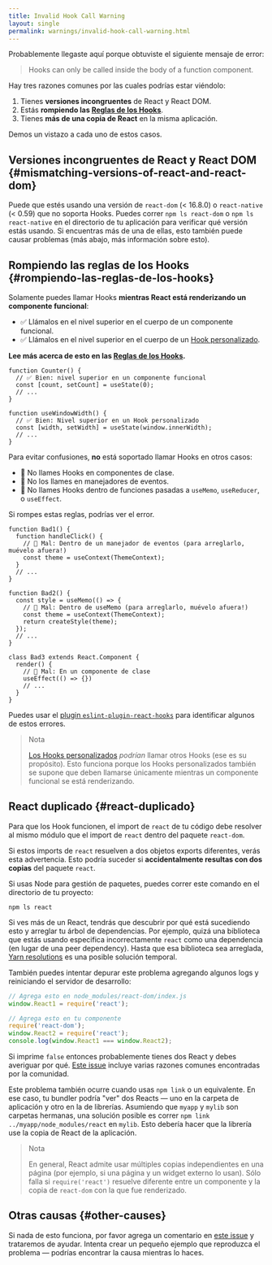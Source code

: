 ```yaml
---
title: Invalid Hook Call Warning
layout: single
permalink: warnings/invalid-hook-call-warning.html
---
```


Probablemente llegaste aquí porque obtuviste el siguiente mensaje de error:

 > Hooks can only be called inside the body of a function component.

Hay tres razones comunes por las cuales podrías estar viéndolo:

1. Tienes **versiones incongruentes** de React y React DOM.
2. Estás **rompiendo las [Reglas de los Hooks](/docs/hooks-rules.html)**.
3. Tienes **más de una copia de React** en la misma aplicación.

Demos un vistazo a cada uno de estos casos.

## Versiones incongruentes de React y React DOM {#mismatching-versions-of-react-and-react-dom}

Puede que estés usando una versión de `react-dom` (< 16.8.0) o `react-native` (< 0.59) que no soporta Hooks. Puedes correr `npm ls react-dom` o `npm ls react-native` en el directorio de tu aplicación para verificar qué versión estás usando. Si encuentras más de una de ellas, esto también puede causar problemas (más abajo, más información sobre esto).

## Rompiendo las reglas de los Hooks {#rompiendo-las-reglas-de-los-hooks}

Solamente puedes llamar Hooks **mientras React está renderizando un componente funcional**:

* ✅ Llámalos en el nivel superior en el cuerpo de un componente funcional.
* ✅ Llámalos en el nivel superior en el cuerpo de un [Hook personalizado](/docs/hooks-custom.html).

**Lee más acerca de esto en las [Reglas de los Hooks](/docs/hooks-rules.html).**

```js{2-3,8-9}
function Counter() {
  // ✅ Bien: nivel superior en un componente funcional
  const [count, setCount] = useState(0);
  // ...
}

function useWindowWidth() {
  // ✅ Bien: Nivel superior en un Hook personalizado
  const [width, setWidth] = useState(window.innerWidth);
  // ...
}
```

Para evitar confusiones, **no** está soportado llamar Hooks en otros casos:

* 🔴 No llames Hooks en componentes de clase.
* 🔴 No los llames en manejadores de eventos.
* 🔴 No llames Hooks dentro de funciones pasadas a `useMemo`, `useReducer`, o `useEffect`.

Si rompes estas reglas, podrías ver el error.

```js{3-4,11-12,20-21}
function Bad1() {
  function handleClick() {
    // 🔴 Mal: Dentro de un manejador de eventos (para arreglarlo, muévelo afuera!)
    const theme = useContext(ThemeContext);
  }
  // ...
}

function Bad2() {
  const style = useMemo(() => {
    // 🔴 Mal: Dentro de useMemo (para arreglarlo, muévelo afuera!)
    const theme = useContext(ThemeContext);
    return createStyle(theme);
  });
  // ...
}

class Bad3 extends React.Component {
  render() {
    // 🔴 Mal: En un componente de clase
    useEffect(() => {})
    // ...
  }
}
```

Puedes usar el [plugin `eslint-plugin-react-hooks`](https://www.npmjs.com/package/eslint-plugin-react-hooks) para identificar algunos de estos errores.

>Nota
>
>[Los Hooks personalizados](/docs/hooks-custom.html) *podrían* llamar otros Hooks (ese es su propósito). Esto funciona porque los Hooks personalizados también se supone que deben llamarse únicamente mientras un componente funcional se está renderizando.


## React duplicado {#react-duplicado}

Para que los Hook funcionen, el import de `react` de tu código debe resolver al mismo módulo que el import de `react` dentro del paquete `react-dom`.

Si estos imports de `react` resuelven a dos objetos exports diferentes, verás esta advertencia. Esto podría suceder si **accidentalmente resultas con dos copias** del paquete `react`.

Si usas Node para gestión de paquetes, puedes correr este comando en el directorio de tu proyecto:

    npm ls react

Si ves más de un React, tendrás que descubrir por qué está sucediendo esto y arreglar tu árbol de dependencias. Por ejemplo, quizá una biblioteca que estás usando especifica incorrectamente `react` como una dependencia (en lugar de una peer dependency). Hasta que esa biblioteca sea arreglada, [Yarn resolutions](https://yarnpkg.com/lang/en/docs/selective-version-resolutions/) es una posible solución temporal.

También puedes intentar depurar este problema agregando algunos logs y reiniciando el servidor de desarrollo:

```js
// Agrega esto en node_modules/react-dom/index.js
window.React1 = require('react');

// Agrega esto en tu componente
require('react-dom');
window.React2 = require('react');
console.log(window.React1 === window.React2);
```

Si imprime `false` entonces probablemente tienes dos React y debes averiguar por qué. [Este issue](https://github.com/facebook/react/issues/13991) incluye varias razones comunes encontradas por la comunidad.

Este problema también ocurre cuando usas `npm link` o un equivalente. En ese caso, tu bundler podría "ver" dos Reacts — uno en la carpeta de aplicación y otro en la de librerías. Asumiendo que `myapp` y `mylib` son carpetas hermanas, una solución posible es correr `npm link ../myapp/node_modules/react` en `mylib`. Esto debería hacer que la librería use la copia de React de la aplicación.

>Nota
>
>En general, React admite usar múltiples copias independientes en una página (por ejemplo, si una página y un widget externo lo usan). Sólo falla si `require('react')` resuelve diferente entre un componente y la copia de `react-dom` con la que fue renderizado.

## Otras causas {#other-causes}

Si nada de esto funciona, por favor agrega un comentario en [este issue](https://github.com/facebook/react/issues/13991) y trataremos de ayudar. Intenta crear un pequeño ejemplo que reproduzca el problema — podrías encontrar la causa mientras lo haces.
